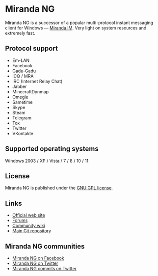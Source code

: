 # Miranda NG #

Miranda NG is a successor of a popular multi-protocol instant messaging client
for Windows — [Miranda IM][1]. Very light on system resources and extremely
fast.

## Protocol support ##

- Em-LAN
- Facebook
- Gadu-Gadu
- ICQ / MRA
- IRC (Internet Relay Chat)
- Jabber
- MinecraftDynmap
- Omegle
- Sametime
- Skype
- Steam
- Telegram
- Tox
- Twitter
- VKontakte

## Supported operating systems ##

Windows 2003 / XP / Vista / 7 / 8 / 10 / 11


## License ##

Miranda NG is published under the [GNU GPL license][2].


## Links ##

- [Official web site](https://miranda-ng.org/)
- [Forums](https://forum.miranda-ng.org/)
- [Community wiki](https://wiki.miranda-ng.org/)
- [Main Git repository](https://github.com/miranda-ng/miranda-ng)


## Miranda NG communities ##

- [Miranda NG on Facebook](https://www.facebook.com/miranda.newgen)
- [Miranda NG on Twitter](https://twitter.com/MirandaNewgen)
- [Miranda NG commits on Twitter](https://twitter.com/MirandaNGcommit)

[1]: https://sourceforge.net/projects/miranda/
[2]: https://www.gnu.org/licenses/gpl-2.0.html
